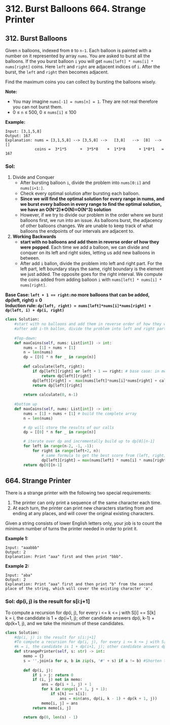 # 312. Burst Balloons 664. Strange Printer

## 312. Burst Balloons

Given `n` balloons, indexed from `0` to `n-1`. Each balloon is painted with a number on it represented by array `nums`. You are asked to burst all the balloons. If the you burst balloon `i` you will get `nums[left] * nums[i] * nums[right]` coins. Here `left` and `right` are adjacent indices of `i`. After the burst, the `left` and `right` then becomes adjacent.

Find the maximum coins you can collect by bursting the balloons wisely.

**Note:**

* You may imagine `nums[-1] = nums[n] = 1`. They are not real therefore you can not burst them.
* 0 ≤ `n` ≤ 500, 0 ≤ `nums[i]` ≤ 100

**Example:**

```text
Input: [3,1,5,8]
Output: 167 
Explanation: nums = [3,1,5,8] --> [3,5,8] -->   [3,8]   -->  [8]  --> []
             coins =  3*1*5      +  3*5*8    +  1*3*8      + 1*8*1   = 167
```

### Sol:

1. Divide and Conquer
   * After bursting balloon `i`, divide the problem into  `nums[0:i]` and `nums[i+1:]`.
   * Check every optimal solution after bursting each balloon.
   * **Since we will find the optimal solution for every range in nums, and we burst every balloon in every range to find the optimal solution, we have an O\(N^2\)∗O\(N\)=O\(N^3\) solution**
   * However, if we try to divide our problem in the order where we burst balloons first, we run into an issue. As balloons burst, the adjacency of other balloons changes. We are unable to keep track of what balloons the endpoints of our intervals are adjacent to. 
2. **Working Backwards**
   * **start with no balloons and add them in reverse order of how they were popped**. Each time we add a balloon, we can divide and conquer on its left and right sides, letting us add new balloons in between.
   * After add `i` ballon, divide the problem into left and right part. For the left part,  left boundary stays the same, right boundary is the element we just added. The opposite goes for the right interval. We compute the coins added from adding balloon `i` with `nums[left] * nums[i] * nums[right]`.

**Base Case: `left + 1 == right:`no more balloons that can be added, dp\(left, right\) = 0  
Induction rule: `dp(left, right) = nums[left]*nums[i]*nums[right] + dp(left, i) + dp(i, right)`**

```python
class Solution:
    #start with no balloons and add them in reverse order of how they were popped
    #after add i-th ballon, divide the problem into left and right part. For the left part, left boundary stays the same, right boundary is the element we just added. The opposite goes for the right interval.
    
    #Top-down:
    def maxCoins(self, nums: List[int]) -> int:
        nums = [1] + nums + [1]
        n = len(nums)
        dp = [[0] * n for _ in range(n)]
        
        def calculate(left, right):
            if dp[left][right] or left + 1 == right: # base case: in memory or gap < 2
                return dp[left][right]         
            dp[left][right] =  max(nums[left]*nums[i]*nums[right] + calculate(left, i) + calculate(i, right) for i in range(left+1, right))
            return dp[left][right]
        
        return calculate(0, n-1)
    
    #bottom up
    def maxCoins(self, nums: List[int]) -> int:       
        nums = [1] + nums + [1] # build the complete array 
        n = len(nums)

        # dp will store the results of our calls
        dp = [[0] * n for _ in range(n)]

        # iterate over dp and incrementally build up to dp[0][n-1]
        for left in range(n-2, -1, -1):
            for right in range(left+2, n):
                # same formula to get the best score from (left, right) as before
                dp[left][right] = max(nums[left] * nums[i] * nums[right] + dp[left][i] + dp[i][right] for i in range(left+1, right))
        return dp[0][n-1]
```

## 664. Strange Printer

There is a strange printer with the following two special requirements:

1. The printer can only print a sequence of the same character each time.
2. At each turn, the printer can print new characters starting from and ending at any places, and will cover the original existing characters.

Given a string consists of lower English letters only, your job is to count the minimum number of turns the printer needed in order to print it.

**Example 1:**  


```text
Input: "aaabbb"
Output: 2
Explanation: Print "aaa" first and then print "bbb".
```

**Example 2:**  


```text
Input: "aba"
Output: 2
Explanation: Print "aaa" first and then print "b" from the second place of the string, which will cover the existing character 'a'.
```

### Sol: dp\(i, j\) is the result for s\[i:j+1\]

To compute a recursion for dp\(i, j\), for every i &lt;= k &lt;= j with S\[i\] == S\[k\]  
k = i, the candidate is 1 + dp\(i+1, j\); other candidate answers dp\(i, k-1\) + dp\(k+1, j\), and we take the minimum of these candidates.

```python
class Solution:
    #dp(i, j) is the result for s[i:j+1]
    #To compute a recursion for dp(i, j), for every i <= k <= j with S[i] == S[k]
    #k = i, the candidate is 1 + dp(i+1, j); other candidate answers dp(i, k-1) + dp(k+1, j), and we take the minimum of these candidates.
    def strangePrinter(self, s: str) -> int:
        memo = {}
        s = ''.join(a for a, b in zip(s, '#' + s) if a != b) #Shorten the original string, like reduce aaabbb to ab
        
        def dp(i, j):
            if i > j: return 0
            if (i, j) not in memo:
                ans = dp(i + 1, j) + 1
                for k in range(i + 1, j + 1):
                    if s[k] == s[i]:
                        ans = min(ans, dp(i, k - 1) + dp(k + 1, j))
                memo[i, j] = ans
            return memo[i, j]
        
        return dp(0, len(s) - 1)
```

